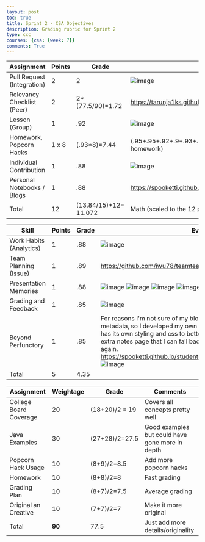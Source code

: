 ```yaml
---
layout: post
toc: true
title: Sprint 2 - CSA Objectives
description: Grading rubric for Sprint 2
type: ccc
courses: {csa: {week: 7}}
comments: True
---
```


| **Assignment**             | **Points**    | **Grade** | **Evidence** |
|----------------------------|---------------|-----------|--------------|
| Pull Request (Integration) | 2             |         2  |    ![image](https://github.com/user-attachments/assets/16b5d002-70d4-410e-ac04-dd2c0e651cc7)      |
| Relevancy Checklist (Peer) | 2             |       2*(77.5/90)=1.72    |          https://tarunja1ks.github.io/CSATarunStudent/csa/unit6-p1/unit6-3    |
| Lesson (Group)             | 1             |     .92      |  ![image](https://github.com/user-attachments/assets/5d0bc1cd-4343-43d1-b5b2-64a0a6dc64fe) |
| Homework, Popcorn Hacks    | 1 x 8         |      (.93*8)=7.44   |         (.95+.95+.92+.9+.93+.92+.95)/7  (I didn't give a grade for my own homework)|
| Individual Contribution    | 1             |    .88       |  ![image](https://github.com/user-attachments/assets/01ffb85c-a0ec-41c6-9811-8cd24b2bda77) |
| Personal Notebooks / Blogs | 1             |     .88      |       https://spooketti.github.io/studentCSA//2024/10/09/Sprint2_Recap.html  |
| Total                      | 12            |    (13.84/15)*12=    11.072    |         Math (scaled to the 12 point scale as it doesn't add to 15)     |


| **Skill**                  | **Points**    | **Grade** | **Evidence** |
|----------------------------|---------------|-----------|--------------|
| Work Habits (Analytics)    |   1           |      .88     |   ![image](https://github.com/user-attachments/assets/a213fc85-ba2f-4a55-8f00-60135e9b8294) |
| Team Planning (Issue)      |   1           |     .89      | https://github.com/iwu78/teamteach/issues/1             |
| Presentation Memories      |   1           |  .88    |  ![image](https://github.com/user-attachments/assets/abb210fe-1daf-473a-a5d4-8662eb30155f) ![image](https://github.com/user-attachments/assets/d2825b91-dc42-4b82-b9ca-2bf88d09bd4f)  ![image](https://github.com/user-attachments/assets/041f5f0c-c47c-4942-b98d-9bbb9843cd7a) ![image](https://github.com/user-attachments/assets/2008a0d2-9640-4bd5-b8ff-57f37e129043) |
| Grading and Feedback       |   1           |     .85      |   ![image](https://github.com/user-attachments/assets/c94c1d1a-5e66-4946-b5f8-062f6191fef3)     |
| Beyond Perfunctory         |   1           |     .85      |         For reasons I'm not sure of my blog does not support the menu: in metadata,  so I developed my own navigation menu for the lessons that has its own styling and css to better fit my blog's theme.  I also wrote an extra notes page that I can fall back on in case i need to review a unit again. https://spooketti.github.io/studentCSA//2024/10/09/Sprint2_Recap.html ![image](https://github.com/user-attachments/assets/342c0f53-818c-4ef0-bc99-3d62b7a59000) | 
| Total                      |   5           |     4.35      |              |

| **Assignment**          | **Weightage** | **Grade** | **Comments** |
|-------------------------|---------------|-----------|--------------|
| College Board Coverage  | 20            | (18+20)/2 = 19       | Covers all concepts pretty well      |
| Java Examples           | 30            | (27+28)/2=27.5      | Good examples but could have gone more in depth        |
| Popcorn Hack Usage      | 10            | (8+9)/2=8.5      | Add more popcorn hacks          |
| Homework                | 10            | (8+8)/2=8      | Fast grading          |
| Grading Plan            | 10            | (8+7)/2=7.5       | Average grading          |
| Original an Creative    | 10            | (7+7)/2=7      | Make it more original          |
| Total                  | **90**        |    77.5       |   Just add more details/originality           |


